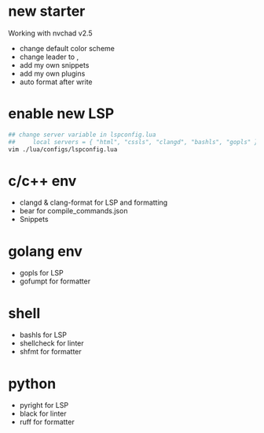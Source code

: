 # new starter

Working with nvchad v2.5

- change default color scheme
- change leader to ,
- add my own snippets
- add my own plugins
- auto format after write

# enable new LSP

``` bash
## change server variable in lspconfig.lua
##     local servers = { "html", "cssls", "clangd", "bashls", "gopls" }
vim ./lua/configs/lspconfig.lua
```

# c/c++ env

- clangd & clang-format for LSP and formatting
- bear for compile_commands.json
- Snippets

# golang env

- gopls for LSP
- gofumpt for formatter

# shell

- bashls for LSP
- shellcheck  for linter
- shfmt for formatter

# python

- pyright for LSP
- black for linter
- ruff for formatter
